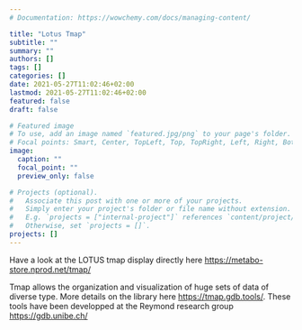 ```yaml
---
# Documentation: https://wowchemy.com/docs/managing-content/

title: "Lotus Tmap"
subtitle: ""
summary: ""
authors: []
tags: []
categories: []
date: 2021-05-27T11:02:46+02:00
lastmod: 2021-05-27T11:02:46+02:00
featured: false
draft: false

# Featured image
# To use, add an image named `featured.jpg/png` to your page's folder.
# Focal points: Smart, Center, TopLeft, Top, TopRight, Left, Right, BottomLeft, Bottom, BottomRight.
image:
  caption: ""
  focal_point: ""
  preview_only: false

# Projects (optional).
#   Associate this post with one or more of your projects.
#   Simply enter your project's folder or file name without extension.
#   E.g. `projects = ["internal-project"]` references `content/project/deep-learning/index.md`.
#   Otherwise, set `projects = []`.
projects: []
---
```



Have a look at the LOTUS tmap display directly here <https://metabo-store.nprod.net/tmap/>

<!--more-->

Tmap allows the organization and visualization of huge sets of data of diverse type. More details on the library here <https://tmap.gdb.tools/>. These tools have been developped at the Reymond research group <https://gdb.unibe.ch/>

<embed src="https://upload.wikimedia.org/wikipedia/commons/thumb/3/3f/Lotus_initiative_1_biologically_interpreted_chemical_tree.svg/563px-Lotus_initiative_1_biologically_interpreted_chemical_tree.svg.png">
